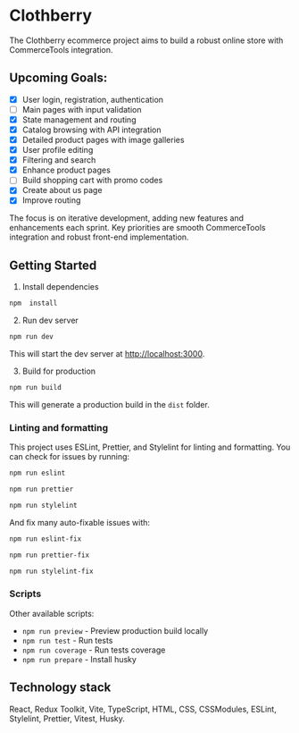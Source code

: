 # Clothberry

The Clothberry ecommerce project aims to build a robust online store with CommerceTools integration.

## Upcoming Goals:

- [x] User login, registration, authentication
- [ ] Main pages with input validation
- [x] State management and routing
- [x] Catalog browsing with API integration
- [x] Detailed product pages with image galleries
- [x] User profile editing
- [x] Filtering and search
- [x] Enhance product pages
- [ ] Build shopping cart with promo codes
- [x] Create about us page
- [x] Improve routing

The focus is on iterative development, adding new features and enhancements each sprint. Key priorities are smooth CommerceTools integration and robust front-end implementation.

## Getting Started

1. Install dependencies

```bash
npm  install
```

2. Run dev server

```bash
npm run dev
```

This will start the dev server at [http://localhost:3000](http://localhost:3000/).

3. Build for production

```bash
npm run build
```

This will generate a production build in the `dist` folder.

### Linting and formatting

This project uses ESLint, Prettier, and Stylelint for linting and formatting. You can check for issues by running:

```bash
npm run eslint
```

```bash
npm run prettier
```

```bash
npm run stylelint
```

And fix many auto-fixable issues with:

```bash
npm run eslint-fix
```

```bash
npm run prettier-fix
```

```bash
npm run stylelint-fix
```

### Scripts

Other available scripts:

- `npm run preview` - Preview production build locally
- `npm run test` - Run tests
- `npm run coverage` - Run tests coverage
- `npm run prepare` - Install husky

## Technology stack

React, Redux Toolkit, Vite, TypeScript, HTML, CSS, CSSModules, ESLint, Stylelint, Prettier, Vitest, Husky.
